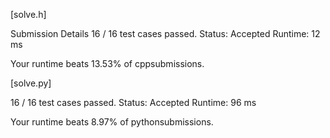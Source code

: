 [solve.h]

Submission Details
16 / 16 test cases passed.
Status: Accepted
Runtime: 12 ms

Your runtime beats 13.53% of cppsubmissions.




[solve.py]

16 / 16 test cases passed.
Status: Accepted
Runtime: 96 ms

Your runtime beats 8.97% of pythonsubmissions.
